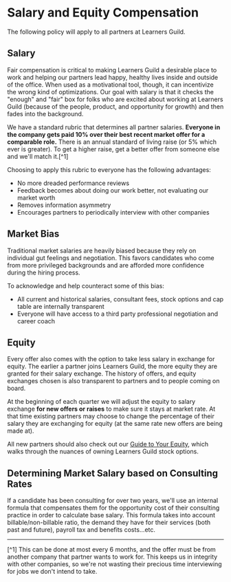 # Salary and Equity Compensation

The following policy will apply to all partners at Learners Guild.

## Salary

Fair compensation is critical to making Learners Guild a desirable place to work and helping our partners lead happy, healthy lives inside and outside of the office. When used as a motivational tool, though, it can incentivize the wrong kind of optimizations. Our goal with salary is that it checks the "enough" and "fair" box for folks who are excited about working at Learners Guild (because of the people, product, and opportunity for growth) and then fades into the background.

We have a standard rubric that determines all partner salaries. **Everyone in the company gets paid 10% over their best recent market offer for a comparable role.** There is an annual standard of living raise (or 5% which ever is greater). To get a higher raise, get a better offer from someone else and we'll match it.[^1]

Choosing to apply this rubric to everyone has the following advantages:

* No more dreaded performance reviews
* Feedback becomes about doing our work better, not evaluating our market worth
* Removes information asymmetry
* Encourages partners to periodically interview with other companies

## Market Bias

Traditional market salaries are heavily biased because they rely on individual gut feelings and negotiation. This favors candidates who come from more privileged backgrounds and are afforded more confidence during the hiring process.

To acknowledge and help counteract some of this bias:

  * All current and historical salaries, consultant fees, stock options and cap table are internally transparent
  * Everyone will have access to a third party professional negotiation and career coach

## Equity

Every offer also comes with the option to take less salary in exchange for equity. The earlier a partner joins Learners Guild, the more equity they are granted for their salary exchange. The history of offers, and equity exchanges chosen is also transparent to partners and to people coming on board.

At the beginning of each quarter we will adjust the equity to salary exchange **for new offers or raises** to make sure it stays at market rate. At that time existing partners may choose to change the percentage of their salary they are exchanging for equity (at the same rate new offers are being made at).

All new partners should also check out our [Guide to Your Equity](../Hiring-Documents/Guide-to-Your-Equity.md), which walks through the nuances of owning Learners Guild stock options.

## Determining Market Salary based on Consulting Rates

If a candidate has been consulting for over two years, we'll use an internal formula that compensates them for the opportunity cost of their consulting practice in order to calculate base salary. This formula takes into account billable/non-billable ratio, the demand they have for their services (both past and future), payroll tax and benefits costs...etc.

---
[^1] This can be done at most every 6 months, and the offer must be from another company that partner wants to work for. This keeps us in integrity with other companies, so we're not wasting their precious time interviewing for jobs we don't intend to take. 
